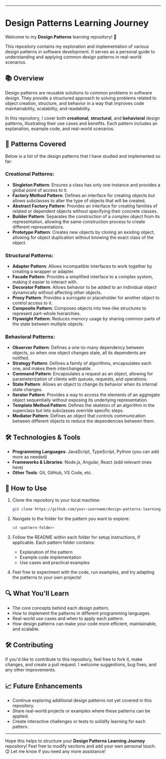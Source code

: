 

---

# Design Patterns Learning Journey

Welcome to my **Design Patterns** learning repository! 🚀

This repository contains my exploration and implementation of various design patterns in software development. It serves as a personal guide to understanding and applying common design patterns in real-world scenarios.

## 📚 Overview

Design patterns are reusable solutions to common problems in software design. They provide a structured approach to solving problems related to object creation, structure, and behavior in a way that improves code maintainability, scalability, and readability.

In this repository, I cover both **creational**, **structural**, and **behavioral** design patterns, illustrating their use cases and benefits. Each pattern includes an explanation, example code, and real-world scenarios.

## 📖 Patterns Covered

Below is a list of the design patterns that I have studied and implemented so far:

### Creational Patterns:
- **Singleton Pattern**: Ensures a class has only one instance and provides a global point of access to it.
- **Factory Method Pattern**: Defines an interface for creating objects but allows subclasses to alter the type of objects that will be created.
- **Abstract Factory Pattern**: Provides an interface for creating families of related or dependent objects without specifying their concrete classes.
- **Builder Pattern**: Separates the construction of a complex object from its representation, allowing the same construction process to create different representations.
- **Prototype Pattern**: Creates new objects by cloning an existing object, allowing for object duplication without knowing the exact class of the object.

### Structural Patterns:
- **Adapter Pattern**: Allows incompatible interfaces to work together by creating a wrapper or adapter.
- **Facade Pattern**: Provides a simplified interface to a complex system, making it easier to interact with.
- **Decorator Pattern**: Allows behavior to be added to an individual object dynamically without affecting other objects.
- **Proxy Pattern**: Provides a surrogate or placeholder for another object to control access to it.
- **Composite Pattern**: Composes objects into tree-like structures to represent part-whole hierarchies.
- **Flyweight Pattern**: Reduces memory usage by sharing common parts of the state between multiple objects.

### Behavioral Patterns:
- **Observer Pattern**: Defines a one-to-many dependency between objects, so when one object changes state, all its dependents are notified.
- **Strategy Pattern**: Defines a family of algorithms, encapsulates each one, and makes them interchangeable.
- **Command Pattern**: Encapsulates a request as an object, allowing for parameterization of clients with queues, requests, and operations.
- **State Pattern**: Allows an object to change its behavior when its internal state changes.
- **Iterator Pattern**: Provides a way to access the elements of an aggregate object sequentially without exposing its underlying representation.
- **Template Method Pattern**: Defines the skeleton of an algorithm in the superclass but lets subclasses override specific steps.
- **Mediator Pattern**: Defines an object that controls communication between different objects to reduce the dependencies between them.

## 🛠️ Technologies & Tools

- **Programming Languages**: JavaScript, TypeScript, Python (you can add more as needed)
- **Frameworks & Libraries**: Node.js, Angular, React (add relevant ones here)
- **Other Tools**: Git, GitHub, VS Code, etc.

## 📝 How to Use

1. Clone the repository to your local machine:
   ```bash
   git clone https://github.com/your-username/design-patterns-learning.git
   ```

2. Navigate to the folder for the pattern you want to explore:
   ```bash
   cd <pattern-folder>
   ```

3. Follow the README within each folder for setup instructions, if applicable. Each pattern folder contains:
   - Explanation of the pattern
   - Example code implementation
   - Use cases and practical examples

4. Feel free to experiment with the code, run examples, and try adapting the patterns to your own projects!

## 🔍 What You'll Learn

- The core concepts behind each design pattern.
- How to implement the patterns in different programming languages.
- Real-world use cases and when to apply each pattern.
- How design patterns can make your code more efficient, maintainable, and scalable.

## 🛠️ Contributing

If you'd like to contribute to this repository, feel free to fork it, make changes, and create a pull request. I welcome suggestions, bug fixes, and any other improvements.

## 📈 Future Enhancements

- Continue exploring additional design patterns not yet covered in this repository.
- Share real-world projects or examples where these patterns can be applied.
- Create interactive challenges or tests to solidify learning for each pattern.



---

Hope this helps to structure your **Design Patterns Learning Journey** repository! Feel free to modify sections and add your own personal touch. 😊 Let me know if you need any more assistance!
